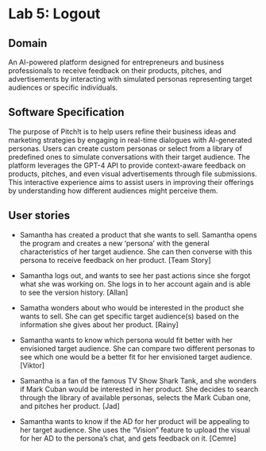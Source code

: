 # Lab 5: Logout

## Domain
An AI-powered platform designed for entrepreneurs and business professionals to receive feedback on their products, 
pitches, and advertisements by interacting with simulated personas representing target audiences or specific individuals.

## Software Specification
The purpose of Pitch!t is to help users refine their business ideas and marketing strategies by engaging in real-time 
dialogues with AI-generated personas. Users can create custom personas or select from a library of predefined ones to 
simulate conversations with their target audience. The platform leverages the GPT-4 API to provide context-aware 
feedback on products, pitches, and even visual advertisements through file submissions. This interactive experience 
aims to assist users in improving their offerings by understanding how different audiences might perceive them.


## User stories
- Samantha has created a product that she wants to sell. Samantha opens the program and creates a new 
‘persona’ with the general characteristics of her target audience. She can then converse with this persona to receive 
feedback on her product. [Team Story]

- Samantha logs out, and wants to see her past actions since she forgot what she was working on. 
She logs in to her account again and is able to see the version history.  [Allan]

- Samatha wonders about who would be interested in the product she wants to sell. She can get specific target 
audience(s) based on the information she gives about her product. [Rainy]

- Samantha wants to know which persona would fit better with her envisioned target audience. She can compare two 
different personas to see which one would be a better fit for her envisioned target audience. [Viktor]

- Samantha is a fan of the famous TV Show Shark Tank, and she wonders if Mark Cuban would be interested in her 
product. She decides to search through the library of available personas, selects the Mark Cuban one, and pitches 
her product. [Jad]

- Samantha wants to know if the AD for her product will be appealing to her target audience. She uses the 
“Vision” feature to upload the visual for her AD to the persona’s chat, and gets feedback on it. [Cemre]
 

